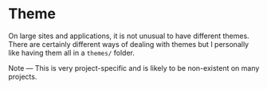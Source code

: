 # Theme

On large sites and applications, it is not unusual to have different themes. There are certainly different ways of dealing with themes but I personally like having them all in a `themes/` folder.

Note — This is very project-specific and is likely to be non-existent on many projects.
